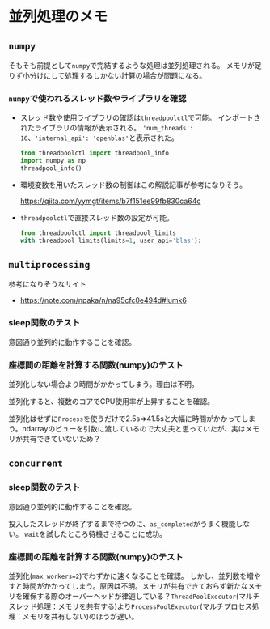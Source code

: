 # 並列処理のメモ

## `numpy`

そもそも前提として`numpy`で完結するような処理は並列処理される。
メモリが足りず小分けにして処理するしかない計算の場合が問題になる。

### `numpy`で使われるスレッド数やライブラリを確認

- スレッド数や使用ライブラリの確認は`threadpoolctl`で可能。
インポートされたライブラリの情報が表示される。
`'num_threads': 16`、`'internal_api': 'openblas'`と表示された。

    ```python
    from threadpoolctl import threadpool_info
    import numpy as np
    threadpool_info()
    ```

- 環境変数を用いたスレッド数の制御はこの解説記事が参考になりそう。

    https://qiita.com/yymgt/items/b7f151ee99fb830ca64c

- `threadpoolctl`で直接スレッド数の設定が可能。

    ```python
    from threadpoolctl import threadpool_limits
    with threadpool_limits(limits=1, user_api='blas'):
    ```

## `multiprocessing`

参考になりそうなサイト
- https://note.com/npaka/n/na95cfc0e494d#lumk6

### sleep関数のテスト

意図通り並列的に動作することを確認。

### 座標間の距離を計算する関数(numpy)のテスト

並列化しない場合より時間がかかってしまう。理由は不明。

並列化すると、複数のコアでCPU使用率が上昇することを確認。

並列化はせずに`Process`を使うだけで2.5s⇒41.5sと大幅に時間がかかってしまう。ndarrayのビューを引数に渡しているので大丈夫と思っていたが、実はメモリが共有できていないため？

## `concurrent`

### sleep関数のテスト

意図通り並列的に動作することを確認。

投入したスレッドが終了するまで待つのに、`as_completed`がうまく機能しない。
`wait`を試したところ待機させることに成功。

### 座標間の距離を計算する関数(numpy)のテスト

並列化(`max_workers=2`)でわずかに速くなることを確認。
しかし、並列数を増やすと時間がかかってしまう。原因は不明。メモリが共有できておらず新たなメモリを確保する際のオーバーヘッドが律速している？`ThreadPoolExecutor`(マルチスレッド処理：メモリを共有する)より`ProcessPoolExecutor`(マルチプロセス処理：メモリを共有しない)のほうが遅い。